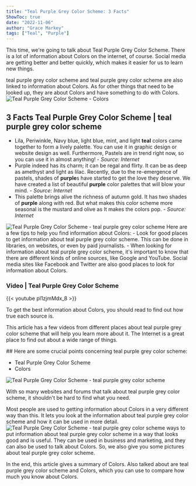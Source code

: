 ```yaml
---
title: "Teal Purple Grey Color Scheme: 3 Facts"
ShowToc: true 
date: "2022-11-06"
author: "Grace Markey" 
tags: ["Teal", "Purple"]
---
```


	
This time, we're going to talk about Teal Purple Grey Color Scheme. There is a lot of information about Colors on the internet, of course. Social media are getting better and better quickly, which makes it easier for us to learn new things.

teal purple grey color scheme and teal purple grey color scheme are also linked to information about Colors. As for other things that need to be looked up, they are about Colors and have something to do with Colors.
<img loading="lazy" src="http://ideawallpapers.com/wp-content/uploads/2020/05/color-palette-146.jpg" onerror="this.onerror=null;this.src='https://blogger.googleusercontent.com/img/a/AVvXsEhe7F7TRXHtjiKvHb5vS7DmnxvpHiDyoYyYvm1nHB3Qp2_w3BnM6A2eq4v7FYxCC9bfZt3a9vIMtAYEKUiaDQbHMg-ViyGmRIj39MLp0bGFfgfYw1Dc9q_H-T0wiTm3l0Uq42dETrN9eC8aGJ9_IORZsxST1AcLR7np1koOfcc7tnHa4S8Mwz_xD9d0=s16000';" alt="Teal Purple Grey Color Scheme - Colors" >

## 3 Facts Teal Purple Grey Color Scheme | teal purple grey color scheme
-   Lila, Periwinkle, Navy blue, light blue, mint, and light **teal** colors came together to form a lively palette. You can use it in graphic design or website design as well. Furthermore, Pastels are in trend right now, so you can use it in almost anything! - <cite>Source: Internet</cite>
-   Purple indeed has its charm; it can be regal and flirty. It can be as deep as amethyst and light as lilac. Recently, due to the re-emergence of pastels, shades of **purple**s have started to get the love they deserve. We have created a list of beautiful **purple** color palettes that will blow your mind. - <cite>Source: Internet</cite>
-   This palette brings alive the richness of autumn gold. It has two shades of **purple** along with red. But what makes this color scheme more seasonal is the mustard and olive as It makes the colors pop. - <cite>Source: Internet</cite>


<img loading="lazy" src="https://i.pinimg.com/736x/70/4d/e5/704de5d9f58e3997a3ee3a5500692cb5.jpg" onerror="this.onerror=null;this.src='https://blogger.googleusercontent.com/img/a/AVvXsEhe7F7TRXHtjiKvHb5vS7DmnxvpHiDyoYyYvm1nHB3Qp2_w3BnM6A2eq4v7FYxCC9bfZt3a9vIMtAYEKUiaDQbHMg-ViyGmRIj39MLp0bGFfgfYw1Dc9q_H-T0wiTm3l0Uq42dETrN9eC8aGJ9_IORZsxST1AcLR7np1koOfcc7tnHa4S8Mwz_xD9d0=s16000';" alt="Teal Purple Grey Color Scheme - teal purple grey color scheme" >
Here are a few tips to help you find information about Colors:
- Look for good places to get information about teal purple grey color scheme. This can be done in libraries, on websites, or even by paid journalists.
- When looking for information about teal purple grey color scheme, it's important to know that there are different kinds of online sources, like Google and YouTube. Social media sites like Facebook and Twitter are also good places to look for information about Colors.

### Video | Teal Purple Grey Color Scheme
{{< youtube pl1zjmMdx_8 >}} 

To get the best information about Colors, you should read to find out how true each source is.

This article has a few videos from different places about teal purple grey color scheme that will help you learn more about it. The Internet is a great place to find out about a wide range of things.
<script async="async" data-cfasync="false" src="//normallydemandedalter.com/fe63df3c5408708b15d8dc3d9b206b31/invoke.js"></script>
<div id="container-fe63df3c5408708b15d8dc3d9b206b31"></div>
## Here are some crucial points concerning teal purple grey color scheme:

- Teal Purple Grey Color Scheme
- Colors

 <img loading="lazy" src="https://www.wohhwedding.com/wp-content/uploads/2016/05/Teal-Beach-Wedding-Table-Centerpieces-Decorations-Ideas.jpg" onerror="this.onerror=null;this.src='https://blogger.googleusercontent.com/img/a/AVvXsEhe7F7TRXHtjiKvHb5vS7DmnxvpHiDyoYyYvm1nHB3Qp2_w3BnM6A2eq4v7FYxCC9bfZt3a9vIMtAYEKUiaDQbHMg-ViyGmRIj39MLp0bGFfgfYw1Dc9q_H-T0wiTm3l0Uq42dETrN9eC8aGJ9_IORZsxST1AcLR7np1koOfcc7tnHa4S8Mwz_xD9d0=s16000';" alt="Teal Purple Grey Color Scheme - teal purple grey color scheme" >

With so many websites and forums that talk about teal purple grey color scheme, it shouldn't be hard to find what you need.

Most people are used to getting information about Colors in a very different way than this. It lets you look at the information about teal purple grey color scheme and how it can be used in more detail.
<img loading="lazy" src="https://cdn.sofiehouse.co/media/catalog/product/cache/1/image/9df78eab33525d08d6e5fb8d27136e95/M/o/Modest-Sweetheart-Neckline-Purple-Chiffon-High-Low-Bridesmaid-Dress-With-Sleeves.jpg" onerror="this.onerror=null;this.src='https://blogger.googleusercontent.com/img/a/AVvXsEhe7F7TRXHtjiKvHb5vS7DmnxvpHiDyoYyYvm1nHB3Qp2_w3BnM6A2eq4v7FYxCC9bfZt3a9vIMtAYEKUiaDQbHMg-ViyGmRIj39MLp0bGFfgfYw1Dc9q_H-T0wiTm3l0Uq42dETrN9eC8aGJ9_IORZsxST1AcLR7np1koOfcc7tnHa4S8Mwz_xD9d0=s16000';" alt="Teal Purple Grey Color Scheme - teal purple grey color scheme" >
ways to put information about teal purple grey color scheme in a way that looks good and is useful. They can be used in business and marketing, and they can also be used to talk about Colors. So, we also give you some pictures about teal purple grey color scheme.

In the end, this article gives a summary of Colors. Also talked about are teal purple grey color scheme and Colors, which you can use to compare how much you know about Colors.
	
	

